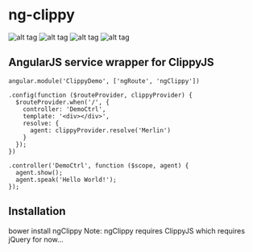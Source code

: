 ng-clippy
=========

![alt tag](http://www.smore.com/images/clippy/clippy.png)
![alt tag](http://www.smore.com/images/clippy/merlin.png)
![alt tag](http://www.smore.com/images/clippy/rover.png)
![alt tag](http://www.smore.com/images/clippy/links.png)

AngularJS service wrapper for ClippyJS
--------------------------------------

    angular.module('ClippyDemo', ['ngRoute', 'ngClippy'])

    .config(function ($routeProvider, clippyProvider) {
      $routeProvider.when('/', {
        controller: 'DemoCtrl',
        template: '<div></div>',
        resolve: {
          agent: clippyProvider.resolve('Merlin')
        }
      });
    })

    .controller('DemoCtrl', function ($scope, agent) {
      agent.show();
      agent.speak('Hello World!');
    });

Installation
------------
bower install ngClippy
Note: ngClippy requires ClippyJS which requires jQuery for now...